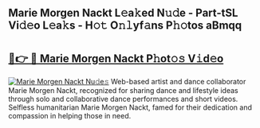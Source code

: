 ## Marie Morgen Nackt L𝚎a𝚔ed N𝚞𝚍e - Part-tSL Vi𝚍𝚎o L𝚎a𝚔s - H𝚘𝚝 O𝚗𝚕yf𝚊ns P𝚑𝚘tos aBmqq

# <h2><a href="http://kf27b2f.oniu.top/?m=Marie+Morgen+Nackt">🔗👉 🔴 Marie Morgen Nackt P𝚑ot𝚘𝚜 V𝚒d𝚎o</a></h2>

[![Marie Morgen Nackt Nu𝚍e𝚜](https://i.imgur.com/0qMVB7G.gif)](http://kf27b2f.oniu.top/?m=Marie+Morgen+Nackt)
Web-based artist and dance collaborator Marie Morgen Nackt, recognized for sharing dance and lifestyle ideas through solo and collaborative dance performances and short videos. Selfless humanitarian Marie Morgen Nackt, famed for their dedication and compassion in helping those in need.  
